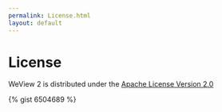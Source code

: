```yaml
---
permalink: License.html
layout: default
---
```




License
==

<!-- TEMPLATE START -->

WeView 2 is distributed under the [Apache License Version 2.0](LICENSE)

{% gist 6504689 %}

<!-- TEMPLATE END -->

